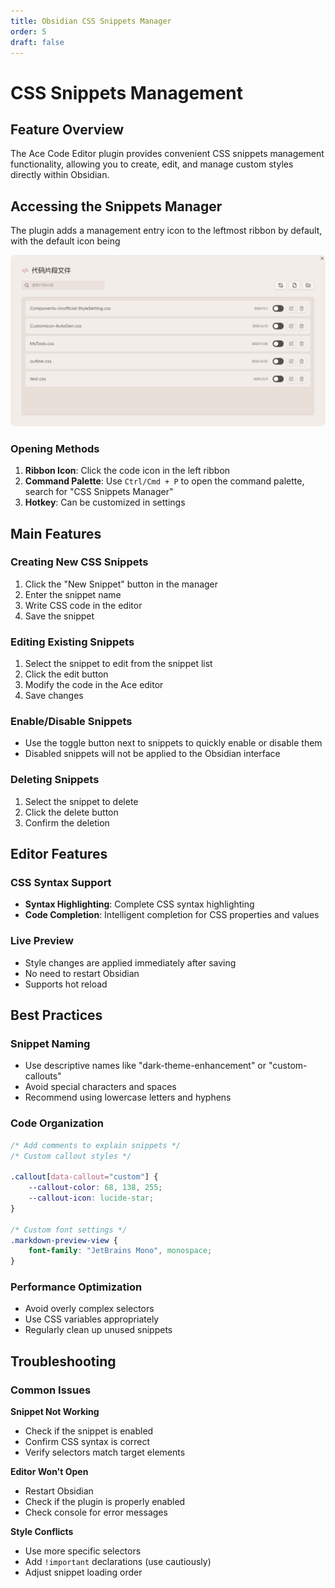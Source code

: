 ```yaml
---
title: Obsidian CSS Snippets Manager
order: 5
draft: false
---
```


# CSS Snippets Management

## Feature Overview

The Ace Code Editor plugin provides convenient CSS snippets management functionality, allowing you to create, edit, and manage custom styles directly within Obsidian.

## Accessing the Snippets Manager

The plugin adds a management entry icon to the leftmost ribbon by default, with the default icon being <LucideIcon name="Code" class="inline-icon"/>

![](../../../public/images/doc/ACE/snippets-manager-zh.webp)

### Opening Methods

1. **Ribbon Icon**: Click the code icon in the left ribbon
2. **Command Palette**: Use `Ctrl/Cmd + P` to open the command palette, search for "CSS Snippets Manager"
3. **Hotkey**: Can be customized in settings

## Main Features

### Creating New CSS Snippets

1. Click the "New Snippet" button in the manager
2. Enter the snippet name
3. Write CSS code in the editor
4. Save the snippet

### Editing Existing Snippets

1. Select the snippet to edit from the snippet list
2. Click the edit button
3. Modify the code in the Ace editor
4. Save changes

### Enable/Disable Snippets

- Use the toggle button next to snippets to quickly enable or disable them
- Disabled snippets will not be applied to the Obsidian interface

### Deleting Snippets

1. Select the snippet to delete
2. Click the delete button
3. Confirm the deletion

## Editor Features

### CSS Syntax Support

- **Syntax Highlighting**: Complete CSS syntax highlighting
- **Code Completion**: Intelligent completion for CSS properties and values

### Live Preview

- Style changes are applied immediately after saving
- No need to restart Obsidian
- Supports hot reload

## Best Practices

### Snippet Naming

- Use descriptive names like "dark-theme-enhancement" or "custom-callouts"
- Avoid special characters and spaces
- Recommend using lowercase letters and hyphens

### Code Organization

```css
/* Add comments to explain snippets */
/* Custom callout styles */

.callout[data-callout="custom"] {
    --callout-color: 68, 138, 255;
    --callout-icon: lucide-star;
}

/* Custom font settings */
.markdown-preview-view {
    font-family: "JetBrains Mono", monospace;
}
```

### Performance Optimization

- Avoid overly complex selectors
- Use CSS variables appropriately
- Regularly clean up unused snippets

## Troubleshooting

### Common Issues

**Snippet Not Working**
- Check if the snippet is enabled
- Confirm CSS syntax is correct
- Verify selectors match target elements

**Editor Won't Open**
- Restart Obsidian
- Check if the plugin is properly enabled
- Check console for error messages

**Style Conflicts**
- Use more specific selectors
- Add `!important` declarations (use cautiously)
- Adjust snippet loading order